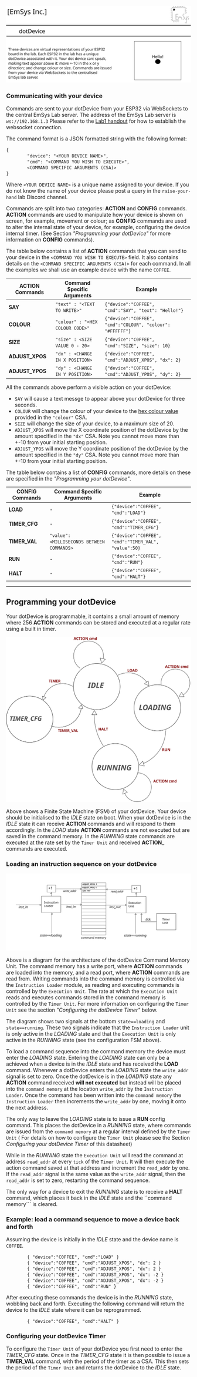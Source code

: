 ![](imgs/Banner.svg)

### Communicating with your device
Commands are sent to your dotDevice from your ESP32 via WebSockets to the central EmSys Lab server. The address of the EmSys Lab server is ```ws://192.168.1.3``` Please refer to the [Lab1 handout](https://github.com/STFleming/EmSys_Lab1) for how to establish the websocket connection.

The command format is a JSON formatted string with the following format:
```
{
        "device": "<YOUR DEVICE NAME>",
        "cmd": "<COMMAND YOU WISH TO EXECUTE>",
        <COMMAND SPECIFIC ARGUMENTS (CSA)>
}
```

Where ```<YOUR DEVICE NAME>``` is a unique name assigned to your device. If you do not know the name of your device please post a query in the ```raise-your-hand``` lab Discord channel.

Commands are split into two categories: __ACTION__ and __CONFIG__ commands. __ACTION__ commands are used to manipulate how your device is shown on screen, for example, movement or colour; as __CONFIG__ commands are used to alter the internal state of your device, for example, configuring the device internal timer. (See Section _"Programming your dotDevice"_ for more information on __CONFIG__ commands). 

The table below contains a list of __ACTION__ commands that you can send to your device in the ```<COMMAND YOU WISH TO EXECUTE>``` field. It also contains details on the ```<COMMAND SPECIFIC ARGUMENTS (CSA)>``` for each command.
In all the examples we shall use an example device with the name ```C0FFEE```.

| __ACTION Commands__                |  __Command Specific Arguments__ |    __Example__ |
|----------------------------|---------------------------|--------------------------------|
| __SAY__     |    ```"text" : "<TEXT TO WRITE>"``` | ```{"device":"C0FFEE", "cmd":"SAY", "text": "Hello!"} ```                                |
| __COLOUR__  |    ```"colour" : "<HEX COLOUR CODE>"``` | ```{"device":"C0FFEE", "cmd":"COLOUR", "colour": "#FFFFFF"} ```                                |
| __SIZE__    |    ```"size" : <SIZE VALUE 0 - 20>``` | ```{"device":"C0FFEE", "cmd":"SIZE", "size": 10} ```                                |
| __ADJUST_XPOS__ |    ```"dx" : <CHANGE IN X POSITION>``` | ```{"device":"C0FFEE", "cmd":"ADJUST_XPOS", "dx": 2} ```                                |
| __ADJUST_YPOS__ |    ```"dy" : <CHANGE IN Y POSITION>``` | ```{"device":"C0FFEE", "cmd":"ADJUST_YPOS", "dy": 2} ```                                |

All the commands above perform a visible action on your dotDevice: 
* ```SAY``` will cause a text messge to appear above your dotDevice for three seconds.
* ```COLOUR``` will change the colour of your device to the [hex colour value](https://www.w3schools.com/colors/colors_picker.asp) provided in the ```"colour"``` CSA. 
* ```SIZE``` will change the size of your device, to a maximum size of 20.
* ```ADJUST_XPOS``` will move the X coordinate position of the dotDevice by the amount specified in the ```"dx"``` CSA. Note you cannot move more than +-10 from your initial starting position. 
* ```ADJUST_YPOS``` will move the Y coordinate position of the dotDevice by the amount specified in the ```"dy"``` CSA. Note you cannot move more than +-10 from your initial starting position. 

The table below contains a list of __CONFIG__ commands, more details on these are specified in the _"Programming your dotDevice"_. 

| __CONFIG Commands__                |  __Command Specific Arguments__ |    __Example__ |
|----------------------------|---------------------------|--------------------------------|
| __LOAD__ |    -  |  ```{"device":"C0FFEE", "cmd":"LOAD"} ```       | 
| __TIMER_CFG__ |    -  | ```{"device":"C0FFEE", "cmd":"TIMER_CFG"} ``` |
| __TIMER_VAL__ |   ```"value": <MILLISECONDS BETWEEN COMMANDS>``` | ```{"device":"C0FFEE", "cmd":"TIMER_VAL", "value":50} ``` |
| __RUN__ |    -  | ```{"device":"C0FFEE", "cmd":"RUN"} ```       |
| __HALT__ |    -  | ```{"device":"C0FFEE", "cmd":"HALT"} ```         |

-------------------------------------------------
## Programming your dotDevice

Your dotDevice is programmable, it contains a small amount of memory where 256 __ACTION__ commands can be stored and executed at a regular rate using a built in timer.  

![](imgs/configuration_fsm.svg)

Above shows a Finite State Machine (FSM) of your dotDevice. Your device should be initialised to the _IDLE_ state on boot. When your dotDevice is in the _IDLE_ state it can receive __ACTION__ commands and will respond to them accordingly. In the _LOAD_ state __ACTION__ commands are not executed but are saved in the command memory. In the _RUNNING_ state commands are executed at the rate set by the ```Timer Unit``` and received __ACTION___ commands are executed. 

### Loading an instruction sequence on your dotDevice
![](imgs/programmable_architecture.svg)

Above is a diagram for the architecture of the dotDevice Command Memory Unit.
The command memory has a write port, where __ACTION__ commands are loaded into the memory, and a read port, where __ACTION__ commands are read from.
Writing commands into the command memory is controlled via the ```Instruction Loader``` module, as reading and executing commands is controlled by the ```Execution Unit```. The rate at which the ```Execution Unit``` reads and executes commands stored in the command memory is controlled by the ```Timer Unit```. For more information on configuring the ```Timer Unit``` see the section _"Configuring the dotDevice Timer"_ below. 

The diagram shows two signals at the bottom ```state==loading``` and ```state==running```. These two signals indicate that the ```Instruction Loader``` unit is only active in the _LOADING_ state and that the ```Execution Unit``` is only active in the _RUNNING_ state (see the configuration FSM above).

To load a command sequence into the command memory the device must enter the _LOADING_ state. 
Entering the _LOADING_ state can only be a achieved when a device is in the _IDLE_ state and has received the __LOAD__ command.
Whenever a dotDevice enters the _LOADING_ state the ```write_addr``` signal is set to zero. 
Once the dotDevice is in the _LOADING_ state any __ACTION__ command received __will not executed__ but instead will be placed into the ```command memory``` at the location ```write_addr``` by the  ```Instruction Loader```. Once the command has been written into the ```command memory``` the ```Instruction Loader``` then increments the ```write_addr``` by one, moving it onto the next address.  

The only way to leave the _LOADING_ state is to issue a __RUN__ config command. This places the dotDevice in a _RUNNING_ state, where commands are issued from the ```command memory``` at a regular interval defined by the ```Timer Unit``` ( For details on how to configure the ```Timer Unit``` please see the Section _Configuring your dotDevice Timer_ of this datasheet) 

While in the _RUNNING_ state the ```Execution Unit``` will read the command at address ```read_addr``` at every ```tick``` of the ```Timer Unit```. It will then execute the action command saved at that address and increment the ```read_addr``` by one. If the ```read_addr``` signal is the same value as the ```write_addr``` signal, then the ```read_addr``` is set to zero, restarting the command sequence. 

The only way for a device to exit the _RUNNING_ state is to receive a __HALT__ command, which places it back in the _IDLE_ state and the ``command memory``` is cleared.

### Example: load a command sequence to move a device back and forth
Assuming the device is initially in the _IDLE_ state and the device name is ```C0FFEE```.

```
        { "device":"C0FFEE", "cmd":"LOAD" }
        { "device":"C0FFEE", "cmd":"ADJUST_XPOS", "dx": 2 }
        { "device":"C0FFEE", "cmd":"ADJUST_XPOS", "dx": 2 }
        { "device":"C0FFEE", "cmd":"ADJUST_XPOS", "dx": -2 }
        { "device":"C0FFEE", "cmd":"ADJUST_XPOS", "dx": -2 }
        { "device":"C0FFEE", "cmd":"RUN" }
```

After executing these commands the device is in the _RUNNING_ state, wobbling back and forth.
Executing the following command will return the device to the _IDLE_ state where it can be reprogrammed.

```
        { "device":"C0FFEE", "cmd":"HALT" }
```
### Configuring your dotDevice Timer

To configure the ```Timer Unit``` of your dotDevice you first need to enter the _TIMER\_CFG_ state. Once in the _TIMER\_CFG_ state it is then possible to issue a __TIMER\_VAL__ command, with the period of the timer as a CSA. This then sets the period of the ```Timer Unit``` and returns the dotDevice to the _IDLE_ state.

